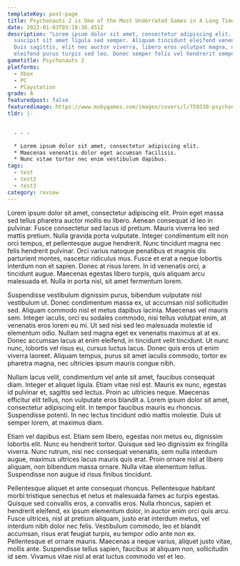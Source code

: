```yaml
---
templateKey: post-page
title: Psychonauts 2 is One of the Most Underrated Games in A Long Time
date: 2022-01-03T03:18:36.451Z
description: "Lorem ipsum dolor sit amet, consectetur adipiscing elit. Phasellus
  suscipit sit amet ligula sed semper. Aliquam tincidunt eleifend venenatis.
  Duis sagittis, elit nec auctor viverra, libero eros volutpat magna, nec
  eleifend purus turpis sed leo. Donec semper felis vel hendrerit semper. "
gametitle: Psychonauts 2
platforms:
  - Xbox
  - PC
  - Playstation
grade: A
featuredpost: false
featuredimage: https://www.mobygames.com/images/covers/l/759338-psychonauts-2-windows-front-cover.jpg
tldr: |-
  

  - - -

  * Lorem ipsum dolor sit amet, consectetur adipiscing elit.
  * Maecenas venenatis dolor eget accumsan facilisis.
  * Nunc vitae tortor nec enim vestibulum dapibus.
tags:
  - test
  - test2
  - test3
category: review
---
```

Lorem ipsum dolor sit amet, consectetur adipiscing elit. Proin eget massa sed tellus pharetra auctor mollis eu libero. Aenean consequat id leo in pulvinar. Fusce consectetur sed lacus id pretium. Mauris viverra leo sed mattis pretium. Nulla gravida porta vulputate. Integer condimentum elit non orci tempus, et pellentesque augue hendrerit. Nunc tincidunt magna nec felis hendrerit pulvinar. Orci varius natoque penatibus et magnis dis parturient montes, nascetur ridiculus mus. Fusce et erat a neque lobortis interdum non et sapien. Donec at risus lorem. In id venenatis orci, a tincidunt augue. Maecenas egestas libero turpis, quis aliquam arcu malesuada et. Nulla in porta nisl, sit amet fermentum lorem.

Suspendisse vestibulum dignissim purus, bibendum vulputate nisl vestibulum ut. Donec condimentum massa ex, ut accumsan nisl sollicitudin sed. Aliquam commodo nisl et metus dapibus lacinia. Maecenas vel mauris sem. Integer iaculis, orci eu sodales commodo, nisi tellus volutpat enim, at venenatis eros lorem eu mi. Ut sed nisi sed leo malesuada molestie id elementum odio. Nullam sed magna eget ex venenatis maximus at at ex. Donec accumsan lacus at enim eleifend, in tincidunt velit tincidunt. Ut nunc nunc, lobortis vel risus eu, cursus luctus lacus. Donec quis eros ut enim viverra laoreet. Aliquam tempus, purus sit amet iaculis commodo, tortor ex pharetra magna, nec ultricies ipsum mauris congue nibh.

Nullam lacus velit, condimentum vel ante sit amet, faucibus consequat diam. Integer et aliquet ligula. Etiam vitae nisl est. Mauris ex nunc, egestas id pulvinar et, sagittis sed lectus. Proin ac ultricies neque. Maecenas efficitur elit tellus, non vulputate eros blandit a. Lorem ipsum dolor sit amet, consectetur adipiscing elit. In tempor faucibus mauris eu rhoncus. Suspendisse potenti. In nec lectus tincidunt odio mattis molestie. Duis ut semper lorem, at maximus diam.

Etiam vel dapibus est. Etiam sem libero, egestas non metus eu, dignissim lobortis elit. Nunc eu hendrerit tortor. Quisque sed leo dignissim ex fringilla viverra. Nunc rutrum, nisi nec consequat venenatis, sem nulla interdum augue, maximus ultrices lacus mauris quis erat. Proin ornare nisl at libero aliquam, non bibendum massa ornare. Nulla vitae elementum tellus. Suspendisse non augue id risus finibus tincidunt.

Pellentesque aliquet et ante consequat rhoncus. Pellentesque habitant morbi tristique senectus et netus et malesuada fames ac turpis egestas. Quisque sed convallis eros, a convallis eros. Nulla rhoncus, sapien et hendrerit eleifend, ex ipsum elementum dolor, in auctor enim orci quis arcu. Fusce ultrices, nisl at pretium aliquam, justo erat interdum metus, vel interdum nibh dolor nec felis. Vestibulum commodo, leo et blandit accumsan, risus erat feugiat turpis, eu tempor odio ante non ex. Pellentesque et ornare mauris. Maecenas a neque varius, aliquet justo vitae, mollis ante. Suspendisse tellus sapien, faucibus at aliquam non, sollicitudin id sem. Vivamus vitae nisl at erat luctus commodo vel et leo.